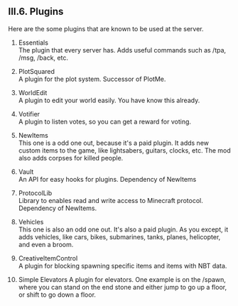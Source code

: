 <h2>III.6. Plugins</h2>
Here are the some plugins that are known to be used at the server.

1. Essentials  
The plugin that every server has. Adds useful commands such as /tpa, /msg, /back, etc.

2. PlotSquared  
A plugin for the plot system. Successor of PlotMe.

3. WorldEdit  
A plugin to edit your world easily. You have know this already.

4. Votifier  
A plugin to listen votes, so you can get a reward for voting.

5. NewItems  
This one is a odd one out, because it's a paid plugin. It adds new custom items to the game, like lightsabers, guitars, clocks, etc. The mod also adds corpses for killed people.

6. Vault  
An API for easy hooks for plugins. Dependency of NewItems

7. ProtocolLib  
Library to enables read and write access to Minecraft protocol. Dependency of NewItems.

8. Vehicles  
This one is also an odd one out. It's also a paid plugin. As you except, it adds vehicles, like cars, bikes, submarines, tanks, planes, helicopter, and even a broom.

9. CreativeItemControl  
A plugin for blocking spawning specific items and items with NBT data.

10. Simple Elevators
A plugin for elevators. One example is on the /spawn, where you can stand on the end stone and either jump to go up a floor, or shift to go down a floor.
